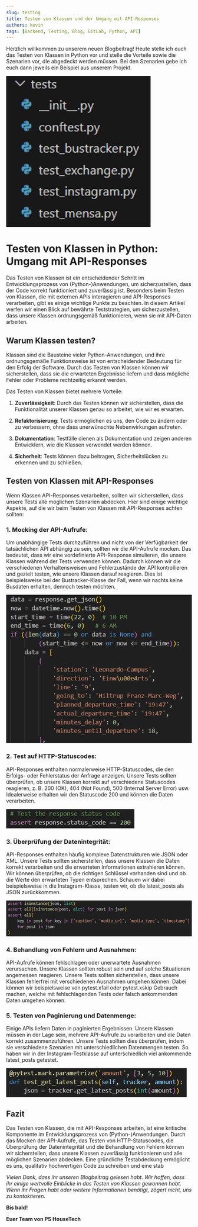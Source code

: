 ```yaml
---
slug: testing
title: Testen von Klassen und der Umgang mit API-Responses
authors: kevin
tags: [Backend, Testing, Blog, GitLab, Python, API]
---
```



Herzlich willkommen zu unserem neuen Blogbeitrag! Heute stelle ich euch das Testen von Klassen in Python vor und stelle die Vorteile sowie die Szenarien vor, die abgedeckt werden müssen. Bei den Szenarien gebe ich euch dann jeweils ein Beispiel aus unserem Projekt.

![Testklassen](./testing.png)

# Testen von Klassen in Python: Umgang mit API-Responses

Das Testen von Klassen ist ein entscheidender Schritt im Entwicklungsprozess von (Python-)Anwendungen, um sicherzustellen, dass der Code korrekt funktioniert und zuverlässig ist. Besonders beim Testen von Klassen, die mit externen APIs interagieren und API-Responses verarbeiten, gibt es einige wichtige Punkte zu beachten. In diesem Artikel werfen wir einen Blick auf bewährte Teststrategien, um sicherzustellen, dass unsere Klassen ordnungsgemäß funktionieren, wenn sie mit API-Daten arbeiten.

## Warum Klassen testen?

Klassen sind die Bausteine vieler Python-Anwendungen, und ihre ordnungsgemäße Funktionsweise ist von entscheidender Bedeutung für den Erfolg der Software. Durch das Testen von Klassen können wir sicherstellen, dass sie die erwarteten Ergebnisse liefern und dass mögliche Fehler oder Probleme rechtzeitig erkannt werden.

Das Testen von Klassen bietet mehrere Vorteile:

1. **Zuverlässigkeit**: Durch das Testen können wir sicherstellen, dass die Funktionalität unserer Klassen genau so arbeitet, wie wir es erwarten.

2. **Refaktorisierung**: Tests ermöglichen es uns, den Code zu ändern oder zu verbessern, ohne dass unerwünschte Nebenwirkungen auftreten.

3. **Dokumentation**: Testfälle dienen als Dokumentation und zeigen anderen Entwicklern, wie die Klassen verwendet werden können.

4. **Sicherheit**: Tests können dazu beitragen, Sicherheitslücken zu erkennen und zu schließen.

## Testen von Klassen mit API-Responses

Wenn Klassen API-Responses verarbeiten, sollten wir sicherstellen, dass unsere Tests alle möglichen Szenarien abdecken. Hier sind einige wichtige Aspekte, auf die wir beim Testen von Klassen mit API-Responses achten sollten:

### 1. **Mocking der API-Aufrufe**: 

Um unabhängige Tests durchzuführen und nicht von der Verfügbarkeit der tatsächlichen API abhängig zu sein, sollten wir die API-Aufrufe mocken. Das bedeutet, dass wir eine vordefinierte API-Response simulieren, die unsere Klassen während der Tests verwenden können. Dadurch können wir die verschiedenen Verhaltensweisen und Fehlerzustände der API kontrollieren und gezielt testen, wie unsere Klassen darauf reagieren. Dies ist beispielsweise bei der Bustracker-Klasse der Fall, wenn wir nachts keine Busdaten erhalten, dennoch testen möchten.

![Busdaten](./bustrackernight.png)

### 2. **Test auf HTTP-Statuscodes**: 

API-Responses enthalten normalerweise HTTP-Statuscodes, die den Erfolgs- oder Fehlerstatus der Anfrage anzeigen. Unsere Tests sollten überprüfen, ob unsere Klassen korrekt auf verschiedene Statuscodes reagieren, z. B. 200 (OK), 404 (Not Found), 500 (Internal Server Error) usw. Idealerweise erhalten wir den Statuscode 200 und können die Daten verarbeiten.

![Statuscode](./statuscode.png)

### 3. **Überprüfung der Datenintegrität**: 

API-Responses enthalten häufig komplexe Datenstrukturen wie JSON oder XML. Unsere Tests sollten sicherstellen, dass unsere Klassen die Daten korrekt verarbeiten und die erwarteten Informationen extrahieren können. Wir können überprüfen, ob die richtigen Schlüssel vorhanden sind und ob die Werte den erwarteten Typen entsprechen. Schauen wir dabei beispielsweise in die Instagram-Klasse, testen wir, ob die latest_posts als JSON zurückkommen.

![Datenformat](./Datenformat.png)

### 4. **Behandlung von Fehlern und Ausnahmen**: 

API-Aufrufe können fehlschlagen oder unerwartete Ausnahmen verursachen. Unsere Klassen sollten robust sein und auf solche Situationen angemessen reagieren. Unsere Tests sollten sicherstellen, dass unsere Klassen fehlerfrei mit verschiedenen Ausnahmen umgehen können. Dabei können wir beispielsweise von pytest.xfail oder pytest.xskip Gebrauch machen, welche mit fehlschlagenden Tests oder falsch ankommenden Daten umgehen können.

### 5. **Testen von Paginierung und Datenmenge**: 

Einige APIs liefern Daten in paginierten Ergebnissen. Unsere Klassen müssen in der Lage sein, mehrere API-Aufrufe zu verarbeiten und die Daten korrekt zusammenzuführen. Unsere Tests sollten dies überprüfen, indem sie verschiedene Szenarien mit unterschiedlichen Datenmengen testen. So haben wir in der Instagram-Testklasse auf unterschiedlich viel ankommende latest_posts getestet.

![UnterschiedlicheAnzahl](./amount.png)

## Fazit

Das Testen von Klassen, die mit API-Responses arbeiten, ist eine kritische Komponente im Entwicklungsprozess von (Python-)Anwendungen. Durch das Mocken der API-Aufrufe, das Testen von HTTP-Statuscodes, die Überprüfung der Datenintegrität und die Behandlung von Fehlern können wir sicherstellen, dass unsere Klassen zuverlässig funktionieren und alle möglichen Szenarien abdecken. Eine gründliche Testabdeckung ermöglicht es uns, qualitativ hochwertigen Code zu schreiben und eine stab


_Vielen Dank, dass ihr unseren Blogbeitrag gelesen habt. Wir hoffen, dass ihr einige wertvolle Einblicke in das Testen von Klassen gewonnen habt. Wenn ihr Fragen habt oder weitere Informationen benötigt, zögert nicht, uns zu kontaktieren._

**Bis bald!**

**Euer Team von PS HouseTech**



